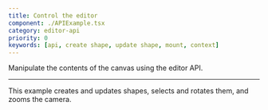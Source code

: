 ```yaml
---
title: Control the editor
component: ./APIExample.tsx
category: editor-api
priority: 0
keywords: [api, create shape, update shape, mount, context]
---
```


Manipulate the contents of the canvas using the editor API.

---

This example creates and updates shapes, selects and rotates them, and zooms the camera.
